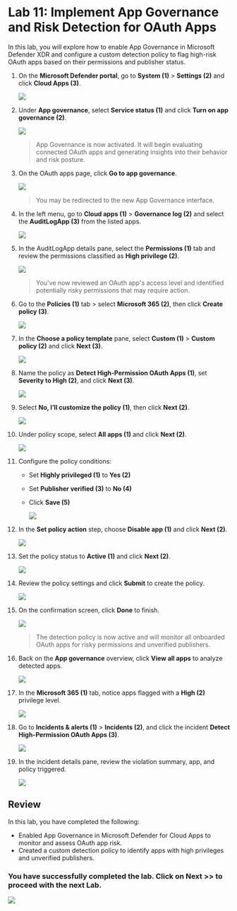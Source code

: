 # Lab 11: Implement App Governance and Risk Detection for OAuth Apps

In this lab, you will explore how to enable App Governance in Microsoft Defender XDR and configure a custom detection policy to flag high-risk OAuth apps based on their permissions and publisher status.

1. On the **Microsoft Defender portal**, go to **System (1)** > **Settings (2)** and click **Cloud Apps (3)**.

   ![](../media/rdr_xdr_1.png)

1. Under **App governance**, select **Service status (1)** and click **Turn on app governance (2)**.

   ![](../media/rdr_xdr_2.png)

   > App Governance is now activated. It will begin evaluating connected OAuth apps and generating insights into their behavior and risk posture.

1. On the OAuth apps page, click **Go to app governance**.

   ![](../media/rdr_xdr_3.png)

   > You may be redirected to the new App Governance interface.

1. In the left menu, go to **Cloud apps (1)** > **Governance log (2)** and select the **AuditLogApp (3)** from the listed apps.

   ![](../media/rdr_xdr_4.png)

1. In the AuditLogApp details pane, select the **Permissions (1)** tab and review the permissions classified as **High privilege (2)**.

   ![](../media/rdr_xdr_5.png)

   > You've now reviewed an OAuth app's access level and identified potentially risky permissions that may require action.

1. Go to the **Policies (1)** tab > select **Microsoft 365 (2)**, then click **Create policy (3)**.

   ![](../media/rdr_xdr_6.png)

1. In the **Choose a policy template** pane, select **Custom (1)** > **Custom policy (2)** and click **Next (3)**.

   ![](../media/rdr_xdr_7.png)

1. Name the policy as **Detect High-Permission OAuth Apps (1)**, set **Severity to High (2)**, and click **Next (3)**.

   ![](../media/rdr_xdr_8.png)

1. Select **No, I’ll customize the policy (1)**, then click **Next (2)**.

   ![](../media/rdr_xdr_9.png)

1. Under policy scope, select **All apps (1)** and click **Next (2)**.

   ![](../media/rdr_xdr_10.png)

1. Configure the policy conditions:  
    - Set **Highly privileged (1)** to **Yes (2)**  
    - Set **Publisher verified (3)** to **No (4)**  
    - Click **Save (5)**

      ![](../media/rdr_xdr_11.png)

1. In the **Set policy action** step, choose **Disable app (1)** and click **Next (2)**.

   ![](../media/rdr_xdr_12.png)

1. Set the policy status to **Active (1)** and click **Next (2)**.

   ![](../media/rdr_xdr_13.png)

1. Review the policy settings and click **Submit** to create the policy.

   ![](../media/rdr_xdr_14.png)

1. On the confirmation screen, click **Done** to finish.

   ![](../media/rdr_xdr_15.png)
   
   > The detection policy is now active and will monitor all onboarded OAuth apps for risky permissions and unverified publishers.

1. Back on the **App governance** overview, click **View all apps** to analyze detected apps.

   ![](../media/rdr_xdr_16.png)

1. In the **Microsoft 365 (1)** tab, notice apps flagged with a **High (2)** privilege level.

   ![](../media/rdr_xdr_17.png)

1. Go to **Incidents & alerts (1)** > **Incidents (2)**, and click the incident **Detect High-Permission OAuth Apps (3)**.

   ![](../media/rdr_xdr_18.png)

1. In the incident details pane, review the violation summary, app, and policy triggered.

   ![](../media/rdr_xdr_19.png)

## Review

In this lab, you have completed the following:

- Enabled App Governance in Microsoft Defender for Cloud Apps to monitor and assess OAuth app risk.
- Created a custom detection policy to identify apps with high privileges and unverified publishers.

### You have successfully completed the lab. Click on **Next >>** to proceed with the next Lab.

![](../media/rd_gs_1_9.png)

